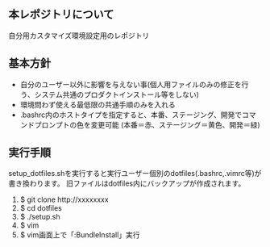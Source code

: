 ## 本レポジトリについて
自分用カスタマイズ環境設定用のレポジトリ

## 基本方針
- 自分のユーザー以外に影響を与えない事(個人用ファイルのみの修正を行う、システム共通のプロダクトインストール等をしない)
- 環境問わず使える最低限の共通手順のみを入れる
- .bashrc内のホストタイプを指定すると、本番、ステージング、開発でコマンドプロンプトの色を変更可能
(本番＝赤、ステージング＝黄色、開発＝緑)

## 実行手順
setup_dotfiles.shを実行すると実行ユーザー個別のdotfiles(.bashrc,.vimrc等)が書き換わります。
旧ファイルはdotfiles内にバックアップが作成されます。
1. $ git clone http://xxxxxxxx
2. $ cd dotfiles
3. $ ./setup.sh
4. $ vim
5. $ vim画面上で「:BundleInstall」実行
